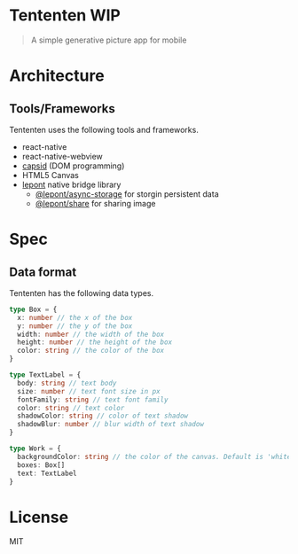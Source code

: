 # Tententen WIP

> A simple generative picture app for mobile

# Architecture

## Tools/Frameworks

Tententen uses the following tools and frameworks.

- react-native
- react-native-webview
- [capsid][] (DOM programming)
- HTML5 Canvas
- [lepont][] native bridge library
  - [@lepont/async-storage][] for storgin persistent data
  - [@lepont/share][] for sharing image

# Spec

## Data format

Tententen has the following data types.

```ts
type Box = {
  x: number // the x of the box
  y: number // the y of the box
  width: number // the width of the box
  height: number // the height of the box
  color: string // the color of the box
}

type TextLabel = {
  body: string // text body
  size: number // text font size in px
  fontFamily: string // text font family
  color: string // text color
  shadowColor: string // color of text shadow
  shadowBlur: number // blur width of text shadow
}

type Work = {
  backgroundColor: string // the color of the canvas. Default is 'white'.
  boxes: Box[]
  text: TextLabel
}
```

# License

MIT

[capsid]: https://capsid.js.org/
[lepont]: https://github.com/kt3k/lepont
[@lepont/async-storage]: https://github.com/kt3k/lepont-async-storage
[@lepont/share]: https://github.com/kt3k/lepont-share
